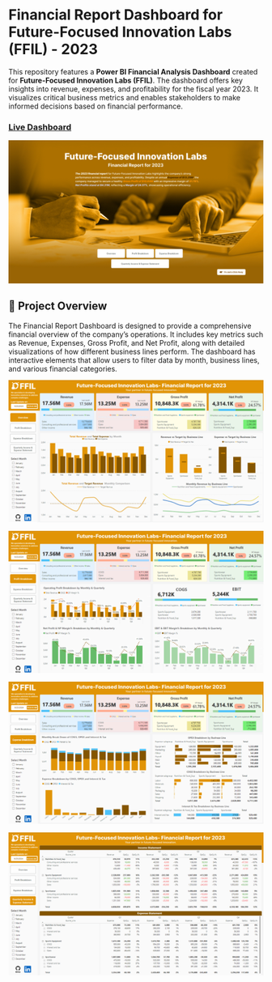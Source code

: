 # Financial Report Dashboard for Future-Focused Innovation Labs (FFIL) - 2023
This repository features a **Power BI Financial Analysis Dashboard** created for **Future-Focused Innovation Labs (FFIL)**. The dashboard offers key insights into revenue, expenses, and profitability for the fiscal year 2023. It visualizes critical business metrics and enables stakeholders to make informed decisions based on financial performance.
 
### [Live Dashboard](https://app.powerbi.com/view?r=eyJrIjoiZGI1YWRmMDAtMGUwNi00MjAyLTgwMWYtOWUzMjFmZjQxNDUwIiwidCI6ImM2ZTU0OWIzLTVmNDUtNDAzMi1hYWU5LWQ0MjQ0ZGM1YjJjNCJ9)

![Navigation_page](https://github.com/RoyDip-Shuvo/Financial_Dashboard/blob/main/Images/Navigation.png)

## 🚀 Project Overview
The Financial Report Dashboard is designed to provide a comprehensive financial overview of the company’s operations. It includes key metrics such as Revenue, Expenses, Gross Profit, and Net Profit, along with detailed visualizations of how different business lines perform. The dashboard has interactive elements that allow users to filter data by month, business lines, and various financial categories.

![Overview](https://github.com/RoyDip-Shuvo/Financial_Dashboard/blob/main/Images/Overview.png)

![Profit_Breakdown](https://github.com/RoyDip-Shuvo/Financial_Dashboard/blob/main/Images/Profitbreakdown.png)

![ExpenseBreakdown](https://github.com/RoyDip-Shuvo/Financial_Dashboard/blob/main/Images/Expensebreakdown.png)

![Income_Expense_Statement](https://github.com/RoyDip-Shuvo/Financial_Dashboard/blob/main/Images/Income_Expense%20Statement.png)
